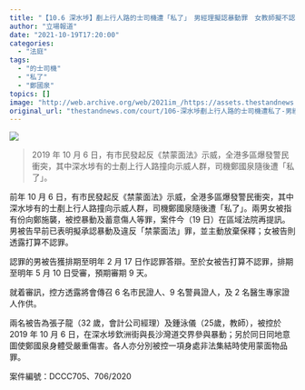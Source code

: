 ```yaml
---
title: "【10.6 深水埗】剷上行人路的士司機遭「私了」　男經理擬認暴動罪　女教師擬不認罪"
author: "立場報道"
date: "2021-10-19T17:20:00"
categories:
  - "法庭"
tags:
  - "的士司機"
  - "私了"
  - "鄭國泉"
topics: []
image: "http://web.archive.org/web/2021im_/https://assets.thestandnews.com/media/photos/taxi-17_5SyaL.png"
original_url: "thestandnews.com/court/106-深水埗剷上行人路的士司機遭私了-男經理擬認暴動罪-女教師擬不認罪"
---
```

![](http://web.archive.org/web/2021im_/https://assets.thestandnews.com/media/photos/taxi-17_5SyaL.png)
> 2019 年 10 月 6 日，有市民發起反《禁蒙面法》示威，全港多區爆發警民衝突，其中深水埗有的士剷上行人路撞向示威人群，司機鄭國泉隨後遭「私了」。

前年 10 月 6 日，有市民發起反《禁蒙面法》示威，全港多區爆發警民衝突，其中深水埗有的士剷上行人路撞向示威人群，司機鄭國泉隨後遭「私了」。兩男女被指有份向鄭施襲，被控暴動及蓄意傷人等罪，案件今（19 日）在區域法院再提訊。男被告早前已表明擬承認暴動及違反「禁蒙面法」罪，並主動放棄保釋；女被告則透露打算不認罪。

認罪的男被告獲排期至明年 2 月 17 日作認罪答辯。至於女被告打算不認罪，排期至明年 5 月 10 日受審，預期審期 9 天。

就着審訊，控方透露將會傳召 6 名市民證人、9 名警員證人，及 2 名醫生專家證人作供。

兩名被告為張子龍（32 歲，會計公司經理）及鍾泳儀（25歲，教師），被控於 2019 年 10 月 6 日，在深水埗欽洲街與長沙灣道交界參與暴動；另於同日同地意圖使鄭國泉身體受嚴重傷害。各人亦分別被控一項身處非法集結時使用蒙面物品罪。

案件編號：DCCC705、706/2020